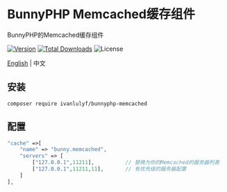 # BunnyPHP Memcached缓存组件

BunnyPHP的Memcached缓存组件

[![Version](https://img.shields.io/packagist/v/ivanlulyf/bunnyphp-memcached.svg?color=orange&style=flat-square)](https://packagist.org/packages/ivanlulyf/bunnyphp-memcached)
[![Total Downloads](https://img.shields.io/packagist/dt/ivanlulyf/bunnyphp-memcached.svg?color=brightgreen&style=flat-square)](https://packagist.org/packages/ivanlulyf/bunnyphp-memcached)
![License](https://img.shields.io/packagist/l/ivanlulyf/bunnyphp-memcached.svg?color=blue&style=flat-square)

[English](README.md) | 中文

## 安装

```shell
composer require ivanlulyf/bunnyphp-memcached
```

## 配置

```php
"cache" =>[
    "name" => "bunny.memcached",
    "servers" => [
        ["127.0.0.1",11211],          // 替换为你的Memcached的服务器列表
        ["127.0.0.1",11211,11],       // 有优先级的服务器配置
    ]
],
```